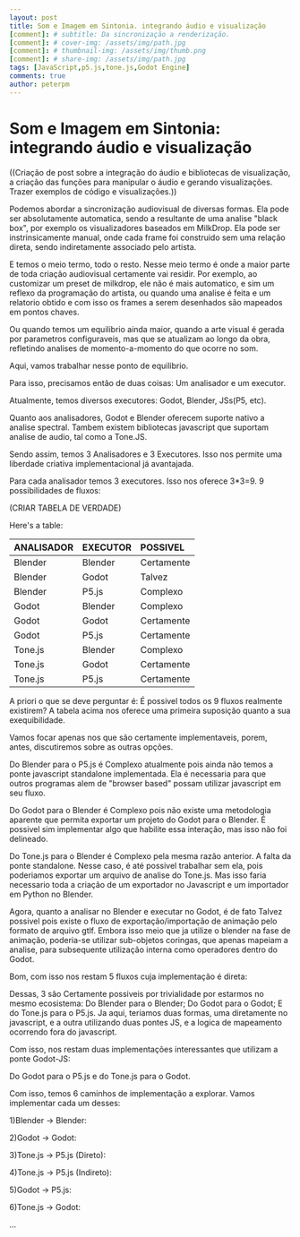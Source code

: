 ```yaml
---
layout: post
title: Som e Imagem em Sintonia. integrando áudio e visualização
[comment]: # subtitle: Da sincronização a renderização.
[comment]: # cover-img: /assets/img/path.jpg
[comment]: # thumbnail-img: /assets/img/thumb.png
[comment]: # share-img: /assets/img/path.jpg
tags: [JavaScript,p5.js,tone.js,Godot Engine]
comments: true
author: peterpm
---
```


# Som e Imagem em Sintonia: integrando áudio e visualização

((Criação de post sobre a integração do áudio e bibliotecas de visualização, a criação das funções para manipular o áudio e gerando visualizações. Trazer exemplos de código e visualizações.))




Podemos abordar a sincronização audiovisual de diversas formas. Ela pode ser absolutamente automatica, sendo a resultante de uma analise "black box", por exemplo os visualizadores baseados em MilkDrop. Ela pode ser instrinsicamente manual, onde cada frame foi construido sem uma relação direta, sendo indiretamente associado pelo artista.

E temos o meio termo, todo o resto. Nesse meio termo é onde a maior parte de toda criação audiovisual certamente vai residir. Por exemplo, ao customizar um preset de milkdrop, ele não é mais automatico, e sim um reflexo da programação do artista, ou quando uma analise é feita e um relatorio obtido e com isso os frames a serem desenhados são mapeados em pontos chaves.

Ou quando temos um equilibrio ainda maior, quando a arte visual é gerada por parametros configuraveis, mas que se atualizam ao longo da obra, refletindo analises de momento-a-momento do que ocorre no som.


Aqui, vamos trabalhar nesse ponto de equilibrio.

Para isso, precisamos então de duas coisas: Um analisador e um executor.

Atualmente, temos diversos executores: Godot, Blender, JSs(P5, etc). 

Quanto aos analisadores, Godot e Blender oferecem suporte nativo a analise spectral. Tambem existem bibliotecas javascript que suportam analise de audio, tal como a Tone.JS.


Sendo assim, temos 3 Analisadores e 3 Executores. Isso nos permite uma liberdade criativa implementacional já avantajada.

Para cada analisador temos 3 executores. Isso nos oferece 3*3=9. 9 possibilidades de fluxos:

(CRIAR TABELA DE VERDADE)


Here's a table:

| ANALISADOR | EXECUTOR | POSSIVEL |
| :------ |:--- | :--- |
|Blender     |Blender     |Certamente|
|Blender     |Godot       |Talvez|
|Blender     |P5.js       |Complexo|
|Godot       |Blender     |Complexo|
|Godot       |Godot       |Certamente|
|Godot       |P5.js       |Certamente|
|Tone.js     |Blender     |Complexo|
|Tone.js     |Godot       |Certamente|
|Tone.js     |P5.js       |Certamente|


A priori o que se deve perguntar é: É possivel todos os 9 fluxos realmente existirem? A tabela acima nos oferece uma primeira suposição quanto a sua exequibilidade.

Vamos focar apenas nos que são certamente implementaveis, porem, antes, discutiremos sobre as outras opções.

Do Blender para o P5.js é Complexo atualmente pois ainda não temos a ponte javascript standalone implementada. Ela é necessaria para que outros programas alem de "browser based" possam utilizar javascript em seu fluxo.

Do Godot para o Blender é Complexo pois não existe uma metodologia aparente que permita exportar um projeto do Godot para o Blender. É possivel sim implementar algo que habilite essa interação, mas isso não foi delineado.

Do Tone.js para o Blender é Complexo pela mesma razão anterior. A falta da ponte standalone. Nesse caso, é até possivel trabalhar sem ela, pois poderiamos exportar um arquivo de analise do Tone.js. Mas isso faria necessario toda a criação de um exportador no Javascript e um importador em Python no Blender.


Agora, quanto a analisar no Blender e executar no Godot, é de fato Talvez possivel pois existe o fluxo de exportação/importação de animação pelo formato de arquivo gtlf. Embora isso meio que ja utilize o blender na fase de animação, poderia-se utilizar sub-objetos coringas, que apenas mapeiam a analise, para subsequente utilização interna como operadores dentro do Godot.




Bom, com isso nos restam 5 fluxos cuja implementação é direta:

Dessas, 3 são Certamente possiveis por trivialidade por estarmos no mesmo ecosistema:
Do Blender para o Blender;
Do Godot para o Godot;
E do Tone.js para o P5.js. Ja aqui, teriamos duas formas, uma diretamente no javascript, e a outra utilizando duas pontes JS, e a logica de mapeamento ocorrendo fora do javascript.

Com isso, nos restam duas implementações interessantes que utilizam a ponte Godot-JS:

Do Godot para o P5.js e do Tone.js para o Godot.


Com isso, temos 6 caminhos de implementação a explorar. Vamos implementar cada um desses:


1)Blender -> Blender:

2)Godot -> Godot:

3)Tone.js -> P5.js (Direto):

4)Tone.js -> P5.js (Indireto):

5)Godot -> P5.js:

6)Tone.js -> Godot:

...
